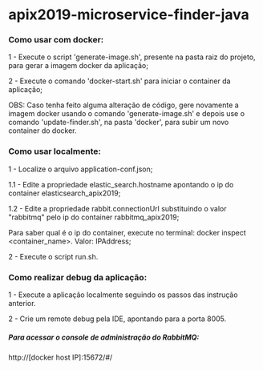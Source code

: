 # apix2019-microservice-finder-java

### Como usar com docker:

1 - Execute o script 'generate-image.sh', presente na pasta raiz do projeto, para gerar a imagem docker da aplicação;

2 - Execute o comando 'docker-start.sh' para iniciar o container da aplicação;

OBS: Caso tenha feito alguma alteração de código, gere novamente a imagem docker usando o comando 'generate-image.sh' e depois use o comando 'update-finder.sh', na pasta 'docker', para subir um novo container do docker. 

### Como usar localmente:

1 - Localize o arquivo application-conf.json;

  1.1 - Edite a propriedade elastic_search.hostname apontando o ip do container elasticsearch_apix2019;

  1.2 - Edite a propriedade rabbit.connectionUrl substituindo o valor "rabbitmq" pelo ip do container rabbitmq_apix2019;

  Para saber qual é o ip do container, execute no terminal: docker inspect <container_name>. Valor: IPAddress;
  
2 - Execute o script run.sh.

### Como realizar debug da aplicação:

1 - Execute a aplicação localmente seguindo os passos das instrução anterior.

2 - Crie um remote debug pela IDE, apontando para a porta 8005.



##### Para acessar o console de administração do RabbitMQ:
http://[docker host IP]:15672/#/

